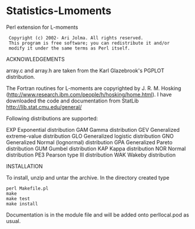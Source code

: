 # Statistics-Lmoments
Perl extension for L-moments

     Copyright (c) 2002- Ari Jolma. All rights reserved.
     This program is free software; you can redistribute it and/or
     modify it under the same terms as Perl itself.

ACKNOWLEDGEMENTS

array.c and array.h are taken from the Karl Glazebrook's PGPLOT
distribution.

The Fortran routines for L-moments are copyrighted by J. R. M. Hosking
(http://www.research.ibm.com/people/h/hosking/home.html). I have
downloaded the code and documentation from StatLib
http://lib.stat.cmu.edu/general/

Following distributions are supported:

  EXP     Exponential distribution
  GAM     Gamma distribution
  GEV     Generalized extreme-value distribution
  GLO     Generalized logistic distribution
  GNO     Generalized Normal (lognormal) distribution
  GPA     Generalized Pareto distribution
  GUM     Gumbel distribution
  KAP     Kappa distribution
  NOR     Normal distribution
  PE3     Pearson type III distribution
  WAK     Wakeby distribution

INSTALLATION

To install, unzip and untar the archive. In the directory created type

```
perl Makefile.pl
make
make test
make install
```

Documentation is in the module file and will be added onto
perllocal.pod as usual.
